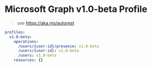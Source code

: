 # Microsoft Graph v1.0-beta Profile

> see https://aka.ms/autorest

``` yaml
profiles:
  v1.0-beta:
    operations:
      /users/{user-id}/presence: v1.0-beta
      /users/{user-id}: v1.0-beta
      /users: v1.0-beta
    resources: {}

```

